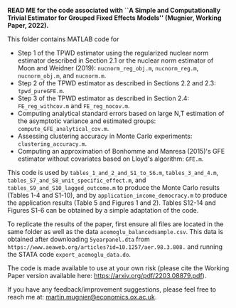 **READ ME for the code associated with ``A Simple and Computationally Trivial Estimator for Grouped Fixed Effects Models'' (Mugnier, Working Paper, 2022).**

This folder contains MATLAB code for 

   - Step 1 of the TPWD estimator using the regularized nuclear norm estimator described in Section 2.1 or the nuclear norm estimator of Moon and Weidner (2019):  `nucnorm_reg_obj.m`, `nucnorm_reg.m`, `nucnorm_obj.m`, and `nucnorm.m`.
   - Step 2 of the TPWD estimator as described in Sections 2.2 and 2.3: `tpwd_pureGFE.m`.
   - Step 3 of the TPWD estimator as described in Section 2.4: `FE_reg_withcov.m` and `FE_reg_nocov.m`.
   - Computing analytical standard errors based on large N,T estimation of the asymptotic variance and estimated groups: `compute_GFE_analytical_cov.m`.
   - Assessing clustering accuracy in Monte Carlo experiments: `clustering_accuracy.m`.
   - Computing an approximation of Bonhomme and Manresa (2015)'s GFE estimator without covariates based on Lloyd's algorithm: `GFE.m`.

This code is used by  `tables_1_and_2_and_S1_to_S6.m`, `tables_3_and_4.m`, `tables_S7_and_S8_unit_specific_effect.m`, and  `tables_S9_and_S10_lagged_outcome.m` to produce the Monte Carlo results (Tables 1-4 and S1-10), and by `application_income_democracy.m` to produce the application results (Table 5 and Figures 1 and 2). Tables S12-14 and Figures S1-6 can be obtained by a simple adaptation of the code.

To replicate the results of the paper, first ensure all files are located in the same folder as well as the data `acemoglu_balancedsample.csv`. This data is obtained after downloading `5yearpanel.dta` from `https://www.aeaweb.org/articles?id=10.1257/aer.98.3.808.` and running the STATA code `export_acemoglu_data.do`. 

The code is made available to use at your own risk (please cite the Working Paper version available here: https://arxiv.org/pdf/2203.08879.pdf).

If you have any feedback/improvement suggestions, please feel free to reach me at: martin.mugnier@economics.ox.ac.uk.
